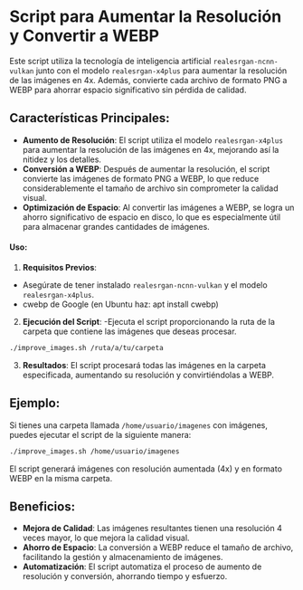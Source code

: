 # Script para Aumentar la Resolución y Convertir a WEBP

Este script utiliza la tecnología de inteligencia artificial `realesrgan-ncnn-vulkan` junto con el modelo `realesrgan-x4plus` para aumentar la resolución de las imágenes en 4x. Además, convierte cada archivo de formato PNG a WEBP para ahorrar espacio significativo sin pérdida de calidad.

## Características Principales:

- **Aumento de Resolución**: El script utiliza el modelo `realesrgan-x4plus` para aumentar la resolución de las imágenes en 4x, mejorando así la nitidez y los detalles.
- **Conversión a WEBP**: Después de aumentar la resolución, el script convierte las imágenes de formato PNG a WEBP, lo que reduce considerablemente el tamaño de archivo sin comprometer la calidad visual.
- **Optimización de Espacio**: Al convertir las imágenes a WEBP, se logra un ahorro significativo de espacio en disco, lo que es especialmente útil para almacenar grandes cantidades de imágenes.

#### Uso:

1. **Requisitos Previos**:
- Asegúrate de tener instalado `realesrgan-ncnn-vulkan` y el modelo `realesrgan-x4plus`.
- cwebp de Google (en Ubuntu haz: apt install cwebp)

2. **Ejecución del Script**:
-Ejecuta el script proporcionando la ruta de la carpeta que contiene las imágenes que deseas procesar.

```bash
./improve_images.sh /ruta/a/tu/carpeta
```

3. **Resultados**: El script procesará todas las imágenes en la carpeta especificada, aumentando su resolución y convirtiéndolas a WEBP.

## Ejemplo:

Si tienes una carpeta llamada `/home/usuario/imagenes` con imágenes, puedes ejecutar el script de la siguiente manera:

```bash
./improve_images.sh /home/usuario/imagenes
```
El script generará imágenes con resolución aumentada (4x) y en formato WEBP en la misma carpeta.

## Beneficios:

- **Mejora de Calidad**: Las imágenes resultantes tienen una resolución 4 veces mayor, lo que mejora la calidad visual.
- **Ahorro de Espacio**: La conversión a WEBP reduce el tamaño de archivo, facilitando la gestión y almacenamiento de imágenes.
- **Automatización**: El script automatiza el proceso de aumento de resolución y conversión, ahorrando tiempo y esfuerzo.